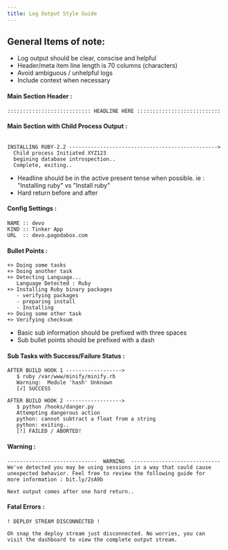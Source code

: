 ```yaml
---
title: Log Output Style Guide
---
```


## General Items of note:

- Log output should be clear, conscise and helpful
- Header/meta item line length is 70 columns (characters)
- Avoid ambiguous / unhelpful logs
- Include context when necessary


#### Main Section Header :

```
::::::::::::::::::::::::::: HEADLINE HERE :::::::::::::::::::::::::::
```

#### Main Section with Child Process Output :
```

INSTALLING RUBY-2.2 ------------------------------------------------>
  Child process Initiated XYZ123
  begining database introspection..
  Complete, exiting..

```
- Headline should be in the active present tense when possible. ie : "Installing ruby" vs "Install ruby"
- Hard return before and after

#### Config Settings :
```
NAME :: devo
KIND :: Tinker App
URL  :: devo.pagodabox.com
```

#### Bullet Points :
```
+> Doing some tasks
+> Doing another task
+> Detecting Language...
   Language Detected : Ruby
+> Installing Ruby binary packages
   - verifying packages
   - preparing install
   - Installing
+> Doing some other task
+> Verifying checksum
```
- Basic sub information should be prefixed with three spaces
- Sub bullet points should be prefixed with a dash

#### Sub Tasks with Success/Failure Status :
```
AFTER BUILD HOOK 1 ------------------>
   $ ruby /var/www/minify/minify.rb
   Warning:  Module 'hash' Unknown
   [√] SUCCESS

AFTER BUILD HOOK 2 ------------------>
   $ python /hooks/danger.py
   Attempting dangerous action
   python: cannot subtract a float from a string
   python: exiting..
   [!] FAILED / ABORTED!
```

#### Warning :
```
-----------------------------  WARNING  -----------------------------
We've detected you may be using sessions in a way that could cause
unexpected behavior. Feel free to review the following guide for
more information : bit.ly/2sA9b

Next output comes after one hard return..
```

#### Fatal Errors :
```
! DEPLOY STREAM DISCONNECTED !

Oh snap the deploy stream just disconnected. No worries, you can
visit the dashboard to view the complete output stream.

```
